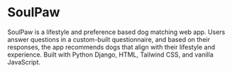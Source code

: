 # SoulPaw
SoulPaw is a lifestyle and preference based dog matching web app. Users answer questions in a custom-built questionnaire, and based on their responses, the app recommends dogs that align with their lifestyle and experience. Built with Python Django, HTML, Tailwind CSS, and vanilla JavaScript.
